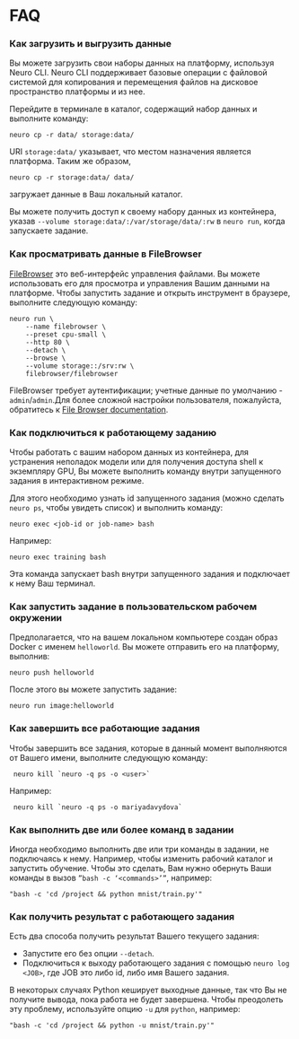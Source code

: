 # FAQ

### Как загрузить и выгрузить данные

Вы можете загрузить свои наборы данных на платформу, используя Neuro CLI. Neuro CLI поддерживает базовые операции с файловой системой для копирования и перемещения файлов на дисковое пространство платформы и из нее.

Перейдите в терминале в каталог, содержащий набор данных и выполните команду:

```text
neuro cp -r data/ storage:data/
```

URI `storage:data/` указывает, что местом назначения является платформа. Таким же образом,

```text
neuro cp -r storage:data/ data/
```

загружает данные в Ваш локальный каталог.

Вы можете получить доступ к своему набору данных из контейнера, указав `--volume storage:data/:/var/storage/data/:rw` в `neuro run`, когда запускаете задание.

### Как просматривать данные в FileBrowser

[FileBrowser](https://github.com/filebrowser/filebrowser) это веб-интерфейс управления файлами. Вы можете использовать его для просмотра и управления Вашим данными на платформе. Чтобы запустить задание и открыть инструмент в браузере, выполните следующую команду:

```text
neuro run \
    --name filebrowser \
    --preset cpu-small \
    --http 80 \
    --detach \
    --browse \
    --volume storage::/srv:rw \
    filebrowser/filebrowser
```

FileBrowser требует аутентификации; учетные данные по умолчанию - `admin`/`admin`.Для более сложной настройки пользователя, пожалуйста, обратитесь к [File Browser documentation](https://filebrowser.xyz).

### Как подключиться к работающему заданию

Чтобы работать с вашим набором данных из контейнера, для устранения неполадок модели или для получения доступа shell к экземпляру GPU, Вы можете выполнить команду внутри запущенного задания в интерактивном режиме.

Для этого необходимо узнать id запущенного задания \(можно сделать `neuro ps`, чтобы увидеть список\) и выполнить команду:

```text
neuro exec <job-id or job-name> bash
```

Например:

```text
neuro exec training bash
```

Эта команда запускает bash внутри запущенного задания и подключает к нему Ваш терминал.

### Как запустить задание в пользовательском рабочем окружении

Предполагается, что на вашем локальном компьютере создан образ Docker с именем `helloworld`. Вы можете отправить его на платформу, выполнив:

```text
neuro push helloworld
```

После этого вы можете запустить задание:

```text
neuro run image:helloworld
```

### Как завершить все работающие задания

Чтобы завершить все задания, которые в данный момент выполняются от Вашего имени, выполните следующую команду:

```text
 neuro kill `neuro -q ps -o <user>`
```

Например:

```text
 neuro kill `neuro -q ps -o mariyadavydova`
```

### Как выполнить две или более команд в задании

Иногда необходимо выполнить две или три команды в задании, не подключаясь к нему. Например, чтобы изменить рабочий каталог и запустить обучение. Чтобы это сделать, Вам нужно обернуть Ваши команды в вызов `”bash -c ‘<commands>’”`, например:

```text
"bash -c 'cd /project && python mnist/train.py'"
```

### Как получить результат с работающего задания

Есть два способа получить результат Вашего текущего задания:

* Запустите его без опции `--detach`.
* Подключиться к выходу работающего задания с помощью `neuro log <JOB>`, где JOB это либо id, либо имя Вашего задания.

В некоторых случаях Python кеширует выходные данные, так что Вы не получите вывода, пока работа не будет завершена. Чтобы преодолеть эту проблему, используйте опцию `-u` для `python`, например:

```text
"bash -c 'cd /project && python -u mnist/train.py'"
```

